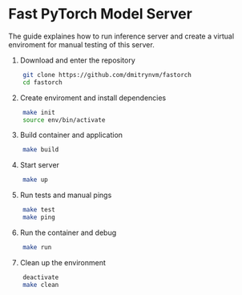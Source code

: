 # Fast PyTorch Model Server

The guide explaines how to run inference server and create a virtual enviroment for manual testing of this server. 

1. Download and enter the repository
```bash
    git clone https://github.com/dmitrynvm/fastorch
    cd fastorch
```

2. Create enviroment and install dependencies
```bash
    make init
    source env/bin/activate
```

3. Build container and application
```bash
    make build
```

4. Start server
```bash
	make up
```
5. Run tests and manual pings
```bash
    make test
    make ping
```

6. Run the container and debug
```bash
	make run
```

7. Clean up the environment
```bash
    deactivate
    make clean
```
